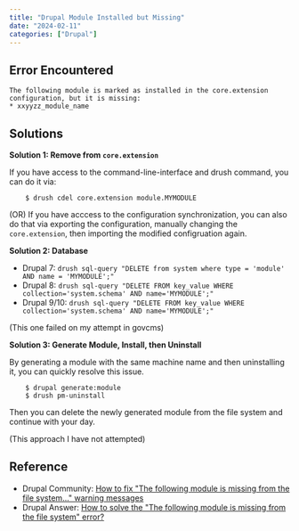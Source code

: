 ```yaml
---
title: "Drupal Module Installed but Missing"
date: "2024-02-11"
categories: ["Drupal"]
---
```


## Error Encountered

```
The following module is marked as installed in the core.extension configuration, but it is missing:
* xxyyzz_module_name
```

## Solutions


**Solution 1: Remove from `core.extension`**


If you have access to the command-line-interface and drush command, you can do it via:
```
    $ drush cdel core.extension module.MYMODULE
```
(OR) If you have acccess to the configuration synchronization, you can also do that via exporting the configuration, manually changing the `core.extension`, then importing the modified configruation again.


**Solution 2: Database**

- Drupal 7:    `drush sql-query "DELETE from system where type = 'module' AND name = 'MYMODULE';"`
- Drupal 8:    `drush sql-query "DELETE FROM key_value WHERE collection='system.schema' AND name='MYMODULE';"`
- Drupal 9/10: `drush sql-query "DELETE FROM key_value WHERE collection='system.schema' AND name='MYMODULE';"`

(This one failed on my attempt in govcms)


**Solution 3: Generate Module, Install, then Uninstall**

By generating a module with the same machine name and then uninstalling it, you can quickly resolve this issue.
```
    $ drupal generate:module
    $ drush pm-uninstall
```
Then you can delete the newly generated module from the file system and continue with your day.

(This approach I have not attempted)


## Reference
- Drupal Community: [How to fix "The following module is missing from the file system..." warning messages](https://www.drupal.org/node/2487215)
- Drupal Answer: [How to solve the "The following module is missing from the file system" error?](https://drupal.stackexchange.com/questions/245731/how-to-solve-the-the-following-module-is-missing-from-the-file-system-error)